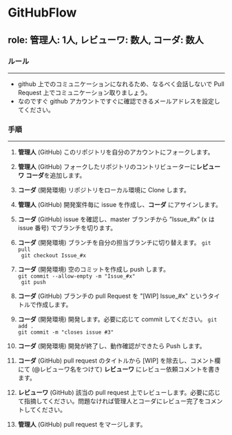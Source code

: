 # GitHubFlow  
  
## role: **管理人:** 1人, **レビューワ:** 数人, **コーダ:** 数人  

### ルール 
---- 
* github 上でのコミュニケーションになれるため、なるべく会話しないで Pull Request 上でコミュニケーション取りましょう。  
* なのですぐ github アカウントですぐに確認できるメールアドレスを設定してください。  
  
### 手順
---- 
1. **管理人** (GitHub) このリポジトリを自分のアカウントにフォークします。  
2. **管理人** (GitHub) フォークしたリポジトリのコントリビューターに**レビューワ** **コーダ**を追加します。  
3. **コーダ** (開発環境) リポジトリをローカル環境に Clone します。
3. **管理人** (GitHub) 開発案件毎に issue を作成し、**コーダ** にアサインします。  
4. **コーダ** (GitHub) issue を確認し、master ブランチから ”Issue_#x” (x は issue 番号) でブランチを切ります。
5. **コーダ** (開発環境) ブランチを自分の担当ブランチに切り替えます。 
  ``` git pull ```  
  ``` git checkout Issue_#x```  

6. **コーダ** (開発環境) 空のコミットを作成し push します。   
  ``` git commit --allow-empty -m "Issue_#x" ```  
  ``` git push```  
7. **コーダ** (GitHub) ブランチの pull Request を "[WIP] Issue_#x" というタイトルで作成します。  
8. **コーダ** (開発環境) 開発します。必要に応じて commit してください。
  ``` git add . ```  
  ``` git commit -m "closes issue #3" ```  

9. **コーダ** (開発環境) 開発が終了し、動作確認ができたら Push します。  
10. **コーダ** (GitHub) pull request のタイトルから [WIP] を除去し、コメント欄にて (@レビューワ名をつけて) **レビューワ** にレビュー依頼コメントを書きます。  
11. **レビューワ** (GitHub) 該当の pull request 上でレビューします。必要に応じて指摘してください。問題なければ管理人とコーダにレビュー完了をコメントしてください。  
12. **管理人** (GitHub) pull request をマージします。  
